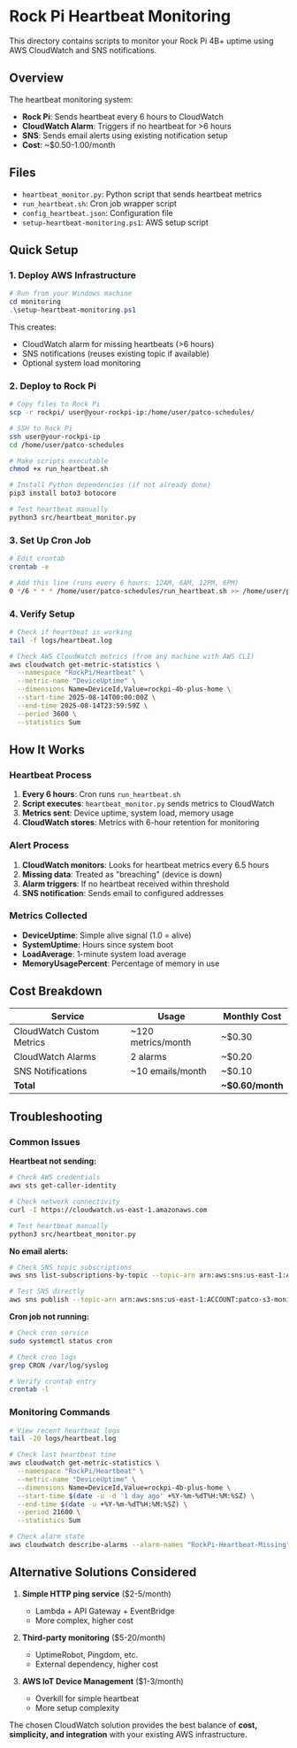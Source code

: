 # Rock Pi Heartbeat Monitoring

This directory contains scripts to monitor your Rock Pi 4B+ uptime using AWS CloudWatch and SNS notifications.

## Overview

The heartbeat monitoring system:
- **Rock Pi**: Sends heartbeat every 6 hours to CloudWatch
- **CloudWatch Alarm**: Triggers if no heartbeat for >6 hours  
- **SNS**: Sends email alerts using existing notification setup
- **Cost**: ~$0.50-1.00/month

## Files

- `heartbeat_monitor.py`: Python script that sends heartbeat metrics
- `run_heartbeat.sh`: Cron job wrapper script
- `config_heartbeat.json`: Configuration file
- `setup-heartbeat-monitoring.ps1`: AWS setup script

## Quick Setup

### 1. Deploy AWS Infrastructure

```powershell
# Run from your Windows machine
cd monitoring
.\setup-heartbeat-monitoring.ps1
```

This creates:
- CloudWatch alarm for missing heartbeats (>6 hours)
- SNS notifications (reuses existing topic if available)
- Optional system load monitoring

### 2. Deploy to Rock Pi

```bash
# Copy files to Rock Pi
scp -r rockpi/ user@your-rockpi-ip:/home/user/patco-schedules/

# SSH to Rock Pi
ssh user@your-rockpi-ip
cd /home/user/patco-schedules

# Make scripts executable
chmod +x run_heartbeat.sh

# Install Python dependencies (if not already done)
pip3 install boto3 botocore

# Test heartbeat manually
python3 src/heartbeat_monitor.py
```

### 3. Set Up Cron Job

```bash
# Edit crontab
crontab -e

# Add this line (runs every 6 hours: 12AM, 6AM, 12PM, 6PM)
0 */6 * * * /home/user/patco-schedules/run_heartbeat.sh >> /home/user/patco-schedules/logs/heartbeat.log 2>&1
```

### 4. Verify Setup

```bash
# Check if heartbeat is working
tail -f logs/heartbeat.log

# Check AWS CloudWatch metrics (from any machine with AWS CLI)
aws cloudwatch get-metric-statistics \
  --namespace "RockPi/Heartbeat" \
  --metric-name "DeviceUptime" \
  --dimensions Name=DeviceId,Value=rockpi-4b-plus-home \
  --start-time 2025-08-14T00:00:00Z \
  --end-time 2025-08-14T23:59:59Z \
  --period 3600 \
  --statistics Sum
```

## How It Works

### Heartbeat Process
1. **Every 6 hours**: Cron runs `run_heartbeat.sh`
2. **Script executes**: `heartbeat_monitor.py` sends metrics to CloudWatch
3. **Metrics sent**: Device uptime, system load, memory usage
4. **CloudWatch stores**: Metrics with 6-hour retention for monitoring

### Alert Process
1. **CloudWatch monitors**: Looks for heartbeat metrics every 6.5 hours
2. **Missing data**: Treated as "breaching" (device is down)
3. **Alarm triggers**: If no heartbeat received within threshold
4. **SNS notification**: Sends email to configured addresses

### Metrics Collected

- **DeviceUptime**: Simple alive signal (1.0 = alive)
- **SystemUptime**: Hours since system boot
- **LoadAverage**: 1-minute system load average
- **MemoryUsagePercent**: Percentage of memory in use

## Cost Breakdown

| Service | Usage | Monthly Cost |
|---------|-------|--------------|
| CloudWatch Custom Metrics | ~120 metrics/month | ~$0.30 |
| CloudWatch Alarms | 2 alarms | ~$0.20 |
| SNS Notifications | ~10 emails/month | ~$0.10 |
| **Total** | | **~$0.60/month** |

## Troubleshooting

### Common Issues

**Heartbeat not sending:**
```bash
# Check AWS credentials
aws sts get-caller-identity

# Check network connectivity
curl -I https://cloudwatch.us-east-1.amazonaws.com

# Test heartbeat manually
python3 src/heartbeat_monitor.py
```

**No email alerts:**
```bash
# Check SNS topic subscriptions
aws sns list-subscriptions-by-topic --topic-arn arn:aws:sns:us-east-1:ACCOUNT:patco-s3-monitoring-alerts

# Test SNS directly
aws sns publish --topic-arn arn:aws:sns:us-east-1:ACCOUNT:patco-s3-monitoring-alerts --message "Test message"
```

**Cron job not running:**
```bash
# Check cron service
sudo systemctl status cron

# Check cron logs
grep CRON /var/log/syslog

# Verify crontab entry
crontab -l
```

### Monitoring Commands

```bash
# View recent heartbeat logs
tail -20 logs/heartbeat.log

# Check last heartbeat time
aws cloudwatch get-metric-statistics \
  --namespace "RockPi/Heartbeat" \
  --metric-name "DeviceUptime" \
  --dimensions Name=DeviceId,Value=rockpi-4b-plus-home \
  --start-time $(date -u -d '1 day ago' +%Y-%m-%dT%H:%M:%SZ) \
  --end-time $(date -u +%Y-%m-%dT%H:%M:%SZ) \
  --period 21600 \
  --statistics Sum

# Check alarm state
aws cloudwatch describe-alarms --alarm-names "RockPi-Heartbeat-Missing"
```

## Alternative Solutions Considered

1. **Simple HTTP ping service** ($2-5/month)
   - Lambda + API Gateway + EventBridge
   - More complex, higher cost

2. **Third-party monitoring** ($5-20/month)
   - UptimeRobot, Pingdom, etc.
   - External dependency, higher cost

3. **AWS IoT Device Management** ($1-3/month)
   - Overkill for simple heartbeat
   - More setup complexity

The chosen CloudWatch solution provides the best balance of **cost, simplicity, and integration** with your existing AWS infrastructure.
